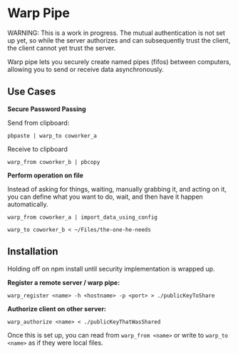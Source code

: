 # Warp Pipe

WARNING: This is a work in progress. The mutual authentication is not set up yet, so while the server authorizes and can subsequently trust the client, the client cannot yet trust the server.

Warp pipe lets you securely create named pipes (fifos) between computers, allowing you to send or receive data asynchronously.

## Use Cases

**Secure Password Passing**

Send from clipboard: 

```pbpaste | warp_to coworker_a```

Receive to clipboard

```warp_from coworker_b | pbcopy```

**Perform operation on file**

Instead of asking for things, waiting, manually grabbing it, and acting on it, you can define what you want to do, wait, and then have it happen automatically.

```warp_from coworker_a | import_data_using_config```

```warp_to coworker_b < ~/Files/the-one-he-needs```

## Installation

Holding off on npm install until security implementation is wrapped up.

**Register a remote server / warp pipe:**

`warp_register <name> -h <hostname> -p <port> > ./publicKeyToShare` 

**Authorize client on other server:**

`warp_authorize <name> < ./publicKeyThatWasShared`

Once this is set up, you can read from `warp_from <name>` or write to `warp_to <name>` as if they were local files.
